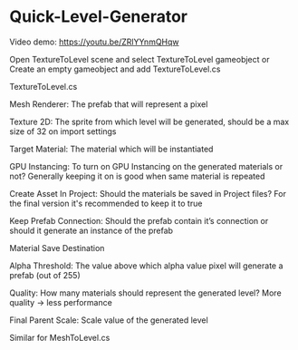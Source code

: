# Quick-Level-Generator

Video demo: https://youtu.be/ZRlYYnmQHqw

Open TextureToLevel scene and select TextureToLevel gameobject or Create an
empty gameobject and add TextureToLevel.cs

TextureToLevel.cs


Mesh Renderer:​ The prefab that will represent a pixel


Texture 2D:​ The sprite from which level will be generated, should be a max size
of 32 on import settings


Target Material:​ The material which will be instantiated


GPU Instancing: ​To turn on GPU Instancing on the generated materials or not?
Generally keeping it on is good when same material is repeated


Create Asset In Project:​ Should the materials be saved in Project files? For the
final version it's recommended to keep it to true


Keep Prefab Connection:​ Should the prefab contain it’s connection or should it
generate an instance of the prefab


Material Save Destination


Alpha Threshold:​ The value above which alpha value pixel will generate a
prefab (out of 255)


Quality​: How many materials should represent the generated level? More quality
-> less performance


Final Parent Scale:​ Scale value of the generated level


Similar for MeshToLevel.cs

